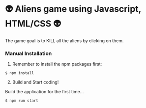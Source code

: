 # 👽 Aliens game using Javascript, HTML/CSS 👽

The game goal is to KILL all the aliens by clicking on them.

### Manual Installation

1) Remember to install the npm packages first:
```
$ npm install
```

2) Build and Start coding!

Build the application for the first time...

```
$ npm run start
```
